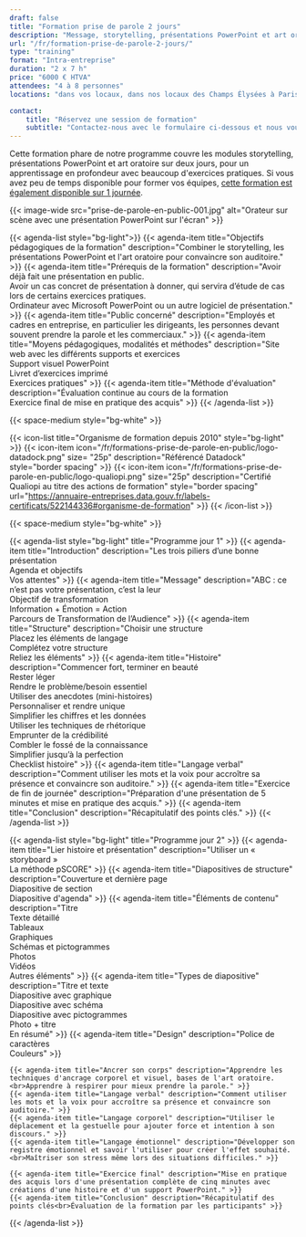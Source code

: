 ```yaml
---
draft: false
title: "Formation prise de parole 2 jours"
description: "Message, storytelling, présentations PowerPoint et art oratoire avec mise en pratique et étude de cas."
url: "/fr/formation-prise-de-parole-2-jours/"
type: "training"
format: "Intra-entreprise"
duration: "2 x 7 h"
price: "6000 € HTVA"
attendees: "4 à 8 personnes"
locations: "dans vos locaux, dans nos locaux des Champs Élysées à Paris ou en ligne"

contact:
    title: "Réservez une session de formation"
    subtitle: "Contactez-nous avec le formulaire ci-dessous et nous vous répondrons en moins d'un jour ouvré."
---
```


Cette formation phare de notre programme couvre les modules storytelling, présentations PowerPoint et art oratoire sur deux jours, pour un apprentissage en profondeur avec beaucoup d'exercices pratiques. Si vous avez peu de temps disponible pour former vos équipes, [cette formation est également disponible sur 1 journée](/fr/formation-prise-de-parole-1-jour/). 

{{< image-wide src="prise-de-parole-en-public-001.jpg" alt="Orateur sur scène avec une présentation PowerPoint sur l'écran" >}}

{{< agenda-list style="bg-light">}}
	{{< agenda-item title="Objectifs pédagogiques de la formation" description="Combiner le storytelling, les présentations PowerPoint et l'art oratoire pour convaincre son auditoire." >}}
	{{< agenda-item title="Prérequis de la formation" description="Avoir déjà fait une présentation en public.<br>Avoir un cas concret de présentation à donner, qui servira d’étude de cas lors de certains exercices pratiques.<br>Ordinateur avec Microsoft PowerPoint ou un autre logiciel de présentation." >}}
	{{< agenda-item title="Public concerné" description="Employés et cadres en entreprise, en particulier les dirigeants, les personnes devant souvent prendre la parole et les commerciaux." >}}
	{{< agenda-item title="Moyens pédagogiques, modalités et méthodes" description="Site web avec les différents supports et exercices<br>Support visuel PowerPoint<br>Livret d’exercices imprimé<br>Exercices pratiques" >}}
	{{< agenda-item title="Méthode d'évaluation" description="Évaluation continue au cours de la formation<br>Exercice final de mise en pratique des acquis" >}}
{{< /agenda-list >}}

{{< space-medium style="bg-white" >}}

{{< icon-list title="Organisme de formation depuis 2010" style="bg-light" >}}
	{{< icon-item icon="/fr/formations-prise-de-parole-en-public/logo-datadock.png" size= "25p" description="Référencé Datadock" style="border spacing" >}}
	{{< icon-item icon="/fr/formations-prise-de-parole-en-public/logo-qualiopi.png" size="25p" description="Certifié Qualiopi au titre des actions de formation" style="border spacing" url="https://annuaire-entreprises.data.gouv.fr/labels-certificats/522144336#organisme-de-formation" >}}
{{< /icon-list >}}

{{< space-medium style="bg-white" >}}

{{< agenda-list style="bg-light" title="Programme jour 1" >}}
	{{< agenda-item title="Introduction" description="Les trois piliers d’une bonne présentation<br>Agenda et objectifs<br>Vos attentes" >}}
	{{< agenda-item title="Message" description="ABC : ce n’est pas votre présentation, c’est la leur<br>Objectif de transformation<br>Information + Émotion = Action<br>Parcours de Transformation de l’Audience" >}}
	{{< agenda-item title="Structure" description="Choisir une structure<br>Placez les éléments de langage<br>Complétez votre structure<br>Reliez les éléments" >}}
	{{< agenda-item title="Histoire" description="Commencer fort, terminer en beauté<br>Rester léger<br>Rendre le problème/besoin essentiel<br>Utiliser des anecdotes (mini-histoires)<br>Personnaliser et rendre unique<br>Simplifier les chiffres et les données<br>Utiliser les techniques de rhétorique<br>Emprunter de la crédibilité<br>Combler le fossé de la connaissance<br>Simplifier jusqu’à la perfection<br>Checklist histoire" >}}
	{{< agenda-item title="Langage verbal" description="Comment utiliser les mots et la voix pour accroître sa présence et convaincre son auditoire." >}}
	{{< agenda-item title="Exercice de fin de journée" description="Préparation d'une présentation de 5 minutes et mise en pratique des acquis." >}}
	{{< agenda-item title="Conclusion" description="Récapitulatif des points clés." >}}
{{< /agenda-list >}}

{{< agenda-list style="bg-light" title="Programme jour 2" >}}
	{{< agenda-item title="Lier histoire et présentation" description="Utiliser un « storyboard »<br>La méthode pSCORE" >}}
	{{< agenda-item title="Diapositives de structure" description="Couverture et dernière page<br>Diapositive de section<br>Diapositive d'agenda" >}}
	{{< agenda-item title="Éléments de contenu" description="Titre<br>Texte détaillé<br>Tableaux<br>Graphiques<br>Schémas et pictogrammes<br>Photos<br>Vidéos<br>Autres éléments" >}}
	{{< agenda-item title="Types de diapositive" description="Titre et texte<br>Diapositive avec graphique<br>Diapositive avec schéma<br>Diapositive avec pictogrammes<br>Photo + titre<br>En résumé" >}}
	{{< agenda-item title="Design" description="Police de caractères<br>Couleurs" >}}

	{{< agenda-item title="Ancrer son corps" description="Apprendre les techniques d'ancrage corporel et visuel, bases de l'art oratoire.<br>Apprendre à respirer pour mieux prendre la parole." >}}
	{{< agenda-item title="Langage verbal" description="Comment utiliser les mots et la voix pour accroître sa présence et convaincre son auditoire." >}}
	{{< agenda-item title="Langage corporel" description="Utiliser le déplacement et la gestuelle pour ajouter force et intention à son discours." >}}
	{{< agenda-item title="Langage émotionnel" description="Développer son registre émotionnel et savoir l'utiliser pour créer l'effet souhaité.<br>Maîtriser son stress même lors des situations difficiles." >}}
	
	{{< agenda-item title="Exercice final" description="Mise en pratique des acquis lors d'une présentation complète de cinq minutes avec créations d'une histoire et d'un support PowerPoint." >}}
	{{< agenda-item title="Conclusion" description="Récapitulatif des points clés<br>Évaluation de la formation par les participants" >}}
{{< /agenda-list >}}

